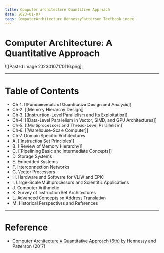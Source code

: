 ```yaml
---
title: Computer Architecture Quantitive Approach
date: 2023-01-07
tags: ComputerArchitecture HennessyPatterson Textbook index
---
```


# Computer Architecture: A Quantitative Approach

![[Pasted image 20230107170116.png]]

---

# Table of Contents

- Ch-1. [[Fundamentals of Quantitative Design and Analysis]] 
- Ch-2. [[Memory Hierarchy Design]]
- Ch-3. [[Instruction-Level Parallelism and Its Exploitation]]
- Ch-4. [[Data-Level Parallelism in Vector, SIMD, and GPU Architectures]]  
- Ch-5. [[Multiprocessors and Thread-Level Parallelism]]  
- Ch-6. [[Warehouse-Scale Computer]]
- Ch-7. Domain Specific Architectures  
- A. [[Instruction Set Principles]]
- B. [[Review of Memory Hierarchy]]
- C. [[Pipelining Basic and Intermediate Concepts]]
- D. Storage Systems  
- E. Embedded Systems  
- F. Interconnection Networks  
- G. Vector Processors  
- H. Hardware and Software for VLIW and EPIC  
- I. Large-Scale Multiprocessors and Scientific Applications  
- J. Computer Arithmetic  
- K. Survey of Instruction Set Architectures  
- L. Advanced Concepts on Address Translation  
- M. Historical Perspectives and References

---
# Reference
- [Computer Architecture A Quantitative Approach (6th)](https://www.elsevier.com/books/computer-architecture/hennessy/978-0-12-811905-1) by Hennessy and Patterson   (2017)